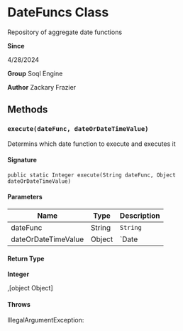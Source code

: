 # DateFuncs Class

Repository of aggregate date functions

**Since** 

4/28/2024

**Group** Soql Engine

**Author** Zackary Frazier

## Methods
### `execute(dateFunc, dateOrDateTimeValue)`

Determins which date function to execute and executes it

#### Signature
```apex
public static Integer execute(String dateFunc, Object dateOrDateTimeValue)
```

#### Parameters
| Name | Type | Description |
|------|------|-------------|
| dateFunc | String | `String` |
| dateOrDateTimeValue | Object | `Date|Datetime` |

#### Return Type
**Integer**

,[object Object]

#### Throws
IllegalArgumentException:
